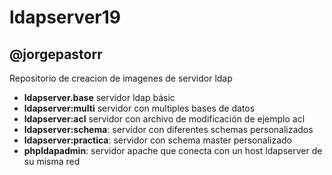 # ldapserver19

## @jorgepastorr

Repositorio de creacion de imagenes de servidor ldap 

- **ldapserver.base** servidor ldap básic
- **ldapserver:multi** servidor con multiples bases de datos
- **ldapserver:acl** servidor con archivo de modificación de ejemplo acl 
- **ldapserver:schema**: servidor con diferentes schemas personalizados
- **ldapserver:practica**: servidor con schema master personalizado 
- **phpldapadmin**: servidor apache que conecta con un host ldapserver de su misma red
